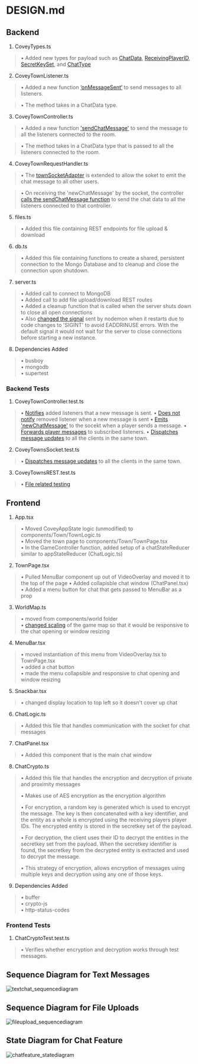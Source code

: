 # DESIGN.md

## Backend

1) CoveyTypes.ts
>• Added new types for payload such as [ChatData](https://github.com/yrrah/covey.town/blob/93ef479a0205c2c13bacedecc50bfdf4105cd172/services/roomService/src/CoveyTypes.ts#L19-L27), [ReceivingPlayerID](https://github.com/yrrah/covey.town/blob/93ef479a0205c2c13bacedecc50bfdf4105cd172/services/roomService/src/CoveyTypes.ts#L9-L11), [SecretKeySet](https://github.com/yrrah/covey.town/blob/93ef479a0205c2c13bacedecc50bfdf4105cd172/services/roomService/src/CoveyTypes.ts#L13-L15), and [ChatType](https://github.com/yrrah/covey.town/blob/93ef479a0205c2c13bacedecc50bfdf4105cd172/services/roomService/src/CoveyTypes.ts#L2)


2) CoveyTownListener.ts
>• Added a new function [‘onMessageSent’](https://github.com/yrrah/covey.town/blob/93ef479a0205c2c13bacedecc50bfdf4105cd172/services/roomService/src/types/CoveyTownListener.ts#L31-L34) to send messages to all listeners.

>• The method takes in a ChatData type.


3) CoveyTownController.ts
>• Added a new function ['sendChatMessage'](https://github.com/yrrah/covey.town/blob/93ef479a0205c2c13bacedecc50bfdf4105cd172/services/roomService/src/lib/CoveyTownController.ts#L125-L131) to send the message to all the listeners connected to the room.

>• The method takes in a ChatData type that is passed to all the listeners connected to the room.



4) CoveyTownRequestHandler.ts

>• The [townSocketAdapter](https://github.com/yrrah/covey.town/blob/09865aef29a82139b19351ea53e1dd641278a7ba/services/roomService/src/requestHandlers/CoveyTownRequestHandlers.ts#L193-L195) is extended to allow the soket to emit the chat message to all other users. 

>• On receiving the 'newChatMessage' by the socket, the controller [calls the sendChatMessage function](https://github.com/yrrah/covey.town/blob/09865aef29a82139b19351ea53e1dd641278a7ba/services/roomService/src/requestHandlers/CoveyTownRequestHandlers.ts#L239-L243) to send the chat data to all the listeners connected to that controller.

5) files.ts
>• Added this file containing REST endpoints for file upload & download

6) db.ts 
>• Added this file containing functions to create a shared, persistent connection to the Mongo Database and to cleanup and close the connection upon shutdown. 

7) server.ts
>• Added call to connect to MongoDB  
>• Added call to add file upload/download REST routes  
>• Added a cleanup function that is called when the server shuts down to close all open connections  
>• Also [changed the signal](https://github.com/yrrah/covey.town/blob/fb75849fbd649ecfd75e9b019c54ce9dfba968b2/services/roomService/package.json#L22) sent by nodemon when it restarts due to code changes to 'SIGINT' to avoid EADDRINUSE errors. With the default signal it would not wait for the server to close connections before starting a new instance.  

8) Dependencies Added
>• busboy  
>• mongodb  
>• supertest  

### Backend Tests

1) CoveyTownController.test.ts
>• [Notifies](https://github.com/yrrah/covey.town/blob/43d7756555c8b0f29858880664d4760e16afcbb6/services/roomService/src/lib/CoveyTownController.test.ts#L71-L78) added listeners that a new message is sent.
>• [Does not notify](https://github.com/yrrah/covey.town/blob/43d7756555c8b0f29858880664d4760e16afcbb6/services/roomService/src/lib/CoveyTownController.test.ts#L115-L124) removed listener when a new message is sent
>• [Emits 'newChatMessage'](https://github.com/yrrah/covey.town/blob/43d7756555c8b0f29858880664d4760e16afcbb6/services/roomService/src/lib/CoveyTownController.test.ts#L195-L202) to the socekt when a player sends a message.
>• [Forwards player messages](https://github.com/yrrah/covey.town/blob/43d7756555c8b0f29858880664d4760e16afcbb6/services/roomService/src/lib/CoveyTownController.test.ts#L266-L280) to subscribed listeners.
>• [Dispatches message updates](https://github.com/yrrah/covey.town/blob/43d7756555c8b0f29858880664d4760e16afcbb6/services/roomService/src/client/CoveyTownsSocket.test.ts#L81-L96) to all the clients in the same town.

2) CoveyTownsSocket.test.ts
>• [Dispatches message updates](https://github.com/yrrah/covey.town/blob/43d7756555c8b0f29858880664d4760e16afcbb6/services/roomService/src/client/CoveyTownsSocket.test.ts#L81-L96) to all the clients in the same town.

3) CoveyTownsREST.test.ts
>• [File related testing](https://github.com/yrrah/covey.town/blob/43d7756555c8b0f29858880664d4760e16afcbb6/services/roomService/src/client/CoveyTownsREST.test.ts#L269-L380)

## Frontend

1) App.tsx
>• Moved CoveyAppState logic (unmodified) to components/Town/TownLogic.ts  
>• Moved the town page to components/Town/TownPage.tsx  
>• In the GameController function, added setup of a chatStateReducer similar to appStateReducer (ChatLogic.ts)

2) TownPage.tsx
>• Pulled MenuBar component up out of VideoOverlay and moved it to the top of the page
>• Added collapisble chat window (ChatPanel.tsx)
>• Added a menu button for chat that gets passed to MenuBar as a prop

3) WorldMap.ts
>• moved from components/world folder  
>• [changed scaling](https://github.com/yrrah/covey.town/blob/e3ff46acd87158677948ebb37f87dcd428880a35/frontend/src/components/Town/WorldMap.tsx#L444) of the game map so that it would be responsive to the chat opening or window resizing

4) MenuBar.tsx
>• moved instantiation of this menu from VideoOverlay.tsx to TownPage.tsx  
>• added a chat button  
>• made the menu collapsible and responsive to chat opening and window resizing  

5) Snackbar.tsx  
>• changed display location to top left so it doesn't cover up chat   

6) ChatLogic.ts  
>• Added this file that handles communication with the socket for chat messages  

7) ChatPanel.tsx  
>• Added this component that is the main chat window  

8) ChatCrypto.ts
>• Added this file that handles the encryption and decryption of private and proximity messages
>
>• Makes use of AES encryption as the encryption algorithm
>
>• For encryption, a random key is generated which is used to encrypt the message. The key is then concatenated with a key identifier, and the entity as a whole is encrypted using the receiving players player IDs. The encrypted entity is stored in the secretkey set of the payload.
>
>• For decryption, the client uses their ID to decrypt the entities in the secretkey set from the payload. When the secretkey identifier is found, the secretkey from the decrypted entity is extracted and used to decrypt the message.
>
>• This strategy of encryption, allows encryption of messages using multiple keys and decryption using any one of those keys.

9) Dependencies Added
>• buffer  
>• crypto-js  
>• http-status-codes  

### Frontend Tests
1) ChatCryptoTest.test.ts
>• Verifies whether encryption and decryption works through test messages.

## Sequence Diagram for Text Messages
![textchat_sequencediagram](https://github.com/yrrah/covey.town/blob/master/docs/textchat_sequencediagram.png)


## Sequence Diagram for File Uploads
![fileupload_sequencediagram](https://github.com/yrrah/covey.town/blob/master/docs/fileupload_sequencediagram.png)

## State Diagram for Chat Feature
![chatfeature_statediagram](https://github.com/yrrah/covey.town/blob/master/docs/chatfeature_statediagram.png)

